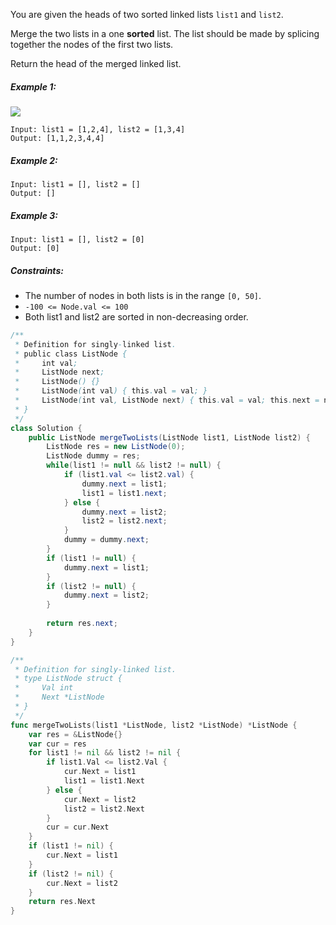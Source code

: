 You are given the heads of two sorted linked lists `list1` and `list2`.

Merge the two lists in a one **sorted** list. The list should be made by splicing together the nodes of the first two lists.

Return the head of the merged linked list.

##### Example 1:

![](https://assets.leetcode.com/uploads/2020/10/03/merge_ex1.jpg)

```
Input: list1 = [1,2,4], list2 = [1,3,4]
Output: [1,1,2,3,4,4]
```

##### Example 2:
```
Input: list1 = [], list2 = []
Output: []
```
##### Example 3:
```
Input: list1 = [], list2 = [0]
Output: [0]
```

##### Constraints:

- The number of nodes in both lists is in the range `[0, 50]`.
- `-100 <= Node.val <= 100`
- Both list1 and list2 are sorted in non-decreasing order.



```java
/**
 * Definition for singly-linked list.
 * public class ListNode {
 *     int val;
 *     ListNode next;
 *     ListNode() {}
 *     ListNode(int val) { this.val = val; }
 *     ListNode(int val, ListNode next) { this.val = val; this.next = next; }
 * }
 */
class Solution {
    public ListNode mergeTwoLists(ListNode list1, ListNode list2) {
        ListNode res = new ListNode(0);
        ListNode dummy = res;
        while(list1 != null && list2 != null) {
            if (list1.val <= list2.val) {
                dummy.next = list1;
                list1 = list1.next;
            } else {
                dummy.next = list2;
                list2 = list2.next;
            }
            dummy = dummy.next;
        }
        if (list1 != null) {
            dummy.next = list1;
        }
        if (list2 != null) {
            dummy.next = list2;
        }
        
        return res.next;
    }
}
```

```go
/**
 * Definition for singly-linked list.
 * type ListNode struct {
 *     Val int
 *     Next *ListNode
 * }
 */
func mergeTwoLists(list1 *ListNode, list2 *ListNode) *ListNode {
    var res = &ListNode{}
    var cur = res
    for list1 != nil && list2 != nil {
        if list1.Val <= list2.Val {
            cur.Next = list1
            list1 = list1.Next
        } else {
            cur.Next = list2
            list2 = list2.Next
        }
        cur = cur.Next
    }
    if (list1 != nil) {
        cur.Next = list1
    }
    if (list2 != nil) {
        cur.Next = list2
    }
    return res.Next
}
```